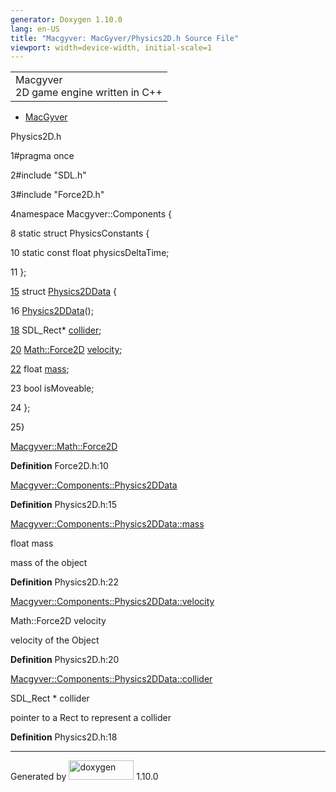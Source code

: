 ```yaml
---
generator: Doxygen 1.10.0
lang: en-US
title: "Macgyver: MacGyver/Physics2D.h Source File"
viewport: width=device-width, initial-scale=1
---
```


<div id="top">

<div id="titlearea">

<table data-cellspacing="0" data-cellpadding="0">
<colgroup>
<col style="width: 100%" />
</colgroup>
<tbody>
<tr id="projectrow" class="odd">
<td id="projectalign"><div id="projectname">
Macgyver
</div>
<div id="projectbrief">
2D game engine written in C++
</div></td>
</tr>
</tbody>
</table>

</div>

<div id="main-nav">

</div>

<div id="nav-path" class="navpath">

- <a href="dir_e610925873bfe0bf19b07ca2b4f6d40b.html"
  class="el">MacGyver</a>

</div>

</div>

<div class="header">

<div class="headertitle">

<div class="title">

Physics2D.h

</div>

</div>

</div>

<div class="contents">

<div class="fragment">

<div class="line">

<span id="l00001"></span><span class="lineno">
1</span><span class="preprocessor">\#pragma once</span>

</div>

<div class="line">

<span id="l00002"></span><span class="lineno">
2</span><span class="preprocessor">\#include "SDL.h"</span>

</div>

<div class="line">

<span id="l00003"></span><span class="lineno">
3</span><span class="preprocessor">\#include "Force2D.h"</span>

</div>

<div class="line">

<span id="l00004"></span><span class="lineno">
4</span><span class="keyword">namespace </span>Macgyver::Components {

</div>

<div class="line">

<span id="l00008"></span><span class="lineno"> 8</span>
<span class="keyword">static</span> <span class="keyword">struct
</span>PhysicsConstants {

</div>

<div class="line">

<span id="l00010"></span><span class="lineno"> 10</span>
<span class="keyword">static</span> <span class="keyword">const</span>
<span class="keywordtype">float</span> physicsDeltaTime;

</div>

<div class="line">

<span id="l00011"></span><span class="lineno"> 11</span> };

</div>

<div id="foldopen00015" class="foldopen" data-start="{" end="};">

<div class="line">

<span id="l00015"></span><span class="lineno">
<a href="struct_macgyver_1_1_components_1_1_physics2_d_data.html"
class="line">15</a></span> <span class="keyword">struct
</span><a href="struct_macgyver_1_1_components_1_1_physics2_d_data.html"
class="code hl_struct">Physics2DData</a> {

</div>

<div class="line">

<span id="l00016"></span><span class="lineno"> 16</span>
<a href="struct_macgyver_1_1_components_1_1_physics2_d_data.html"
class="code hl_struct">Physics2DData</a>();

</div>

<div class="line">

<span id="l00018"></span><span class="lineno"> <a
href="struct_macgyver_1_1_components_1_1_physics2_d_data.html#ae6e4918f30db963822a3c5ab42ea0098"
class="line">18</a></span> SDL_Rect\* <a
href="struct_macgyver_1_1_components_1_1_physics2_d_data.html#ae6e4918f30db963822a3c5ab42ea0098"
class="code hl_variable">collider</a>;

</div>

<div class="line">

<span id="l00020"></span><span class="lineno"> <a
href="struct_macgyver_1_1_components_1_1_physics2_d_data.html#a49b740b9e64f003a32e0e5049cb2dc3c"
class="line">20</a></span>
<a href="class_macgyver_1_1_math_1_1_force2_d.html"
class="code hl_class">Math::Force2D</a> <a
href="struct_macgyver_1_1_components_1_1_physics2_d_data.html#a49b740b9e64f003a32e0e5049cb2dc3c"
class="code hl_variable">velocity</a>;

</div>

<div class="line">

<span id="l00022"></span><span class="lineno"> <a
href="struct_macgyver_1_1_components_1_1_physics2_d_data.html#a06443ea989e7206bce1248bb2ccfd909"
class="line">22</a></span> <span class="keywordtype">float</span> <a
href="struct_macgyver_1_1_components_1_1_physics2_d_data.html#a06443ea989e7206bce1248bb2ccfd909"
class="code hl_variable">mass</a>;

</div>

<div class="line">

<span id="l00023"></span><span class="lineno"> 23</span>
<span class="keywordtype">bool</span> isMoveable;

</div>

<div class="line">

<span id="l00024"></span><span class="lineno"> 24</span> };

</div>

</div>

<div class="line">

<span id="l00025"></span><span class="lineno"> 25</span>}

</div>

<div id="aclass_macgyver_1_1_math_1_1_force2_d_html" class="ttc">

<div class="ttname">

[Macgyver::Math::Force2D](class_macgyver_1_1_math_1_1_force2_d.html)

</div>

<div class="ttdef">

**Definition** Force2D.h:10

</div>

</div>

<div id="astruct_macgyver_1_1_components_1_1_physics2_d_data_html"
class="ttc">

<div class="ttname">

[Macgyver::Components::Physics2DData](struct_macgyver_1_1_components_1_1_physics2_d_data.html)

</div>

<div class="ttdef">

**Definition** Physics2D.h:15

</div>

</div>

<div id="astruct_macgyver_1_1_components_1_1_physics2_d_data_html_a06443ea989e7206bce1248bb2ccfd909"
class="ttc">

<div class="ttname">

[Macgyver::Components::Physics2DData::mass](struct_macgyver_1_1_components_1_1_physics2_d_data.html#a06443ea989e7206bce1248bb2ccfd909)

</div>

<div class="ttdeci">

float mass

</div>

<div class="ttdoc">

mass of the object

</div>

<div class="ttdef">

**Definition** Physics2D.h:22

</div>

</div>

<div id="astruct_macgyver_1_1_components_1_1_physics2_d_data_html_a49b740b9e64f003a32e0e5049cb2dc3c"
class="ttc">

<div class="ttname">

[Macgyver::Components::Physics2DData::velocity](struct_macgyver_1_1_components_1_1_physics2_d_data.html#a49b740b9e64f003a32e0e5049cb2dc3c)

</div>

<div class="ttdeci">

Math::Force2D velocity

</div>

<div class="ttdoc">

velocity of the Object

</div>

<div class="ttdef">

**Definition** Physics2D.h:20

</div>

</div>

<div id="astruct_macgyver_1_1_components_1_1_physics2_d_data_html_ae6e4918f30db963822a3c5ab42ea0098"
class="ttc">

<div class="ttname">

[Macgyver::Components::Physics2DData::collider](struct_macgyver_1_1_components_1_1_physics2_d_data.html#ae6e4918f30db963822a3c5ab42ea0098)

</div>

<div class="ttdeci">

SDL_Rect \* collider

</div>

<div class="ttdoc">

pointer to a Rect to represent a collider

</div>

<div class="ttdef">

**Definition** Physics2D.h:18

</div>

</div>

</div>

</div>

------------------------------------------------------------------------

<span class="small">Generated
by [<img src="doxygen.svg" class="footer" width="104" height="31"
alt="doxygen" />](https://www.doxygen.org/index.html) 1.10.0</span>
